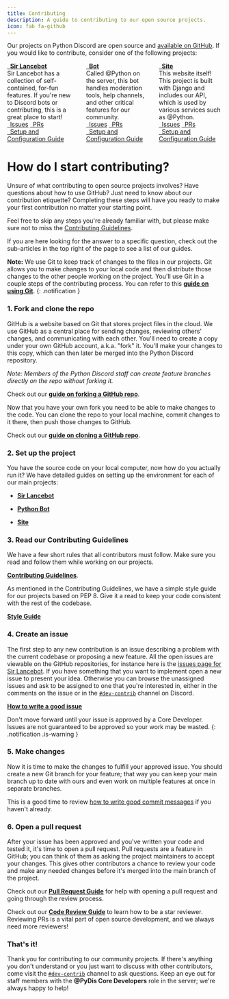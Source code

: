 ```yaml
---
title: Contributing
description: A guide to contributing to our open source projects.
icon: fab fa-github
---
```


Our projects on Python Discord are open source and [available on GitHub](https://github.com/python-discord).  If you would like to contribute, consider one of the following projects:

<!-- Project cards -->
<div class="columns is-multiline is-centered is-3 is-variable">
  <div class="column is-one-third-desktop is-half-tablet">
    <div class="card github-card">
      <div class="card-header">
        <div class="card-header-title is-centered">
          <a class="is-size-5" href="https://github.com/python-discord/sir-lancebot">
            <i class="fab fa-github"></i>&ensp;<strong >Sir Lancebot</strong>
          </a>
        </div>
      </div>
      <div class="card-content">
        <div class="content">
          Sir Lancebot has a collection of self-contained, for-fun features. If you're new to Discord bots or contributing, this is a great place to start!
        </div>
      </div>
      <div class="card-footer">
        <a href="https://github.com/python-discord/sir-lancebot/issues?q=is%3Aissue+is%3Aopen+sort%3Aupdated-desc" class="card-footer-item"><i class="fas fa-exclamation-circle"></i>&ensp;Issues</a>
        <a href="https://github.com/python-discord/sir-lancebot/pulls?q=is%3Apr+is%3Aopen+sort%3Aupdated-desc" class="card-footer-item"><i class="fas fa-code-merge"></i>&ensp;PRs</a>
      </div>
      <div class="card-footer">
        <a href="/pages/guides/pydis-guides/contributing/sir-lancebot" class="card-footer-item"><i class="fas fa-cogs"></i>&ensp;Setup and Configuration Guide</a>
      </div>
    </div>
  </div>
  <div class="column is-one-third-desktop is-half-tablet">
    <div class="card github-card">
      <div class="card-header">
        <div class="card-header-title is-centered">
          <a href="https://github.com/python-discord/bot">
            <strong class="is-size-5"><i class="fab fa-github"></i>&ensp;Bot</strong>
          </a>
        </div>
      </div>
      <div class="card-content">
        <div class="content">
          Called @Python on the server, this bot handles moderation tools, help channels, and other critical features for our community.
        </div>
      </div>
      <div class="card-footer">
        <a href="https://github.com/python-discord/bot/issues?q=is%3Aissue+is%3Aopen+sort%3Aupdated-desc" class="card-footer-item"><i class="fas fa-exclamation-circle"></i>&ensp;Issues</a>
        <a href="https://github.com/python-discord/bot/pulls?q=is%3Apr+is%3Aopen+sort%3Aupdated-desc" class="card-footer-item"><i class="fas fa-code-merge"></i>&ensp;PRs</a>
      </div>
      <div class="card-footer">
        <a href="/pages/guides/pydis-guides/contributing/bot" class="card-footer-item"><i class="fas fa-cogs"></i>&ensp;Setup and Configuration Guide</a>
      </div>
    </div>
  </div>
  <div class="column is-one-third-desktop is-half-tablet">
    <div class="card github-card">
      <div class="card-header">
        <div class="card-header-title is-centered">
          <a href="https://github.com/python-discord/site">
            <strong class="is-size-5"><i class="fab fa-github"></i>&ensp;Site</strong>
          </a>
        </div>
      </div>
      <div class="card-content">
        <div class="content">
          This website itself! This project is built with Django and includes our API, which is used by various services such as @Python.
        </div>
      </div>
      <div class="card-footer">
        <a href="https://github.com/python-discord/site/issues?q=is%3Aissue+is%3Aopen+sort%3Aupdated-desc" class="card-footer-item"><i class="fas fa-exclamation-circle"></i>&ensp;Issues</a>
        <a href="https://github.com/python-discord/site/pulls?q=is%3Apr+is%3Aopen+sort%3Aupdated-desc" class="card-footer-item"><i class="fas fa-code-merge"></i>&ensp;PRs</a>
      </div>
      <div class="card-footer">
        <a href="/pages/guides/pydis-guides/contributing/site" class="card-footer-item"><i class="fas fa-cogs"></i>&ensp;Setup and Configuration Guide</a>
      </div>
    </div>
  </div>
</div>

# How do I start contributing?
Unsure of what contributing to open source projects involves? Have questions about how to use GitHub? Just need to know about our contribution etiquette? Completing these steps will have you ready to make your first contribution no matter your starting point.

Feel free to skip any steps you're already familiar with, but please make sure not to miss the [Contributing Guidelines](#5-read-our-contributing-guidelines).

If you are here looking for the answer to a specific question, check out the sub-articles in the top right of the page to see a list of our guides.

**Note:** We use Git to keep track of changes to the files in our projects. Git allows you to make changes to your local code and then distribute those changes to the other people working on the project. You'll use Git in a couple steps of the contributing process. You can refer to this [**guide on using Git**](./working-with-git/).
{: .notification }

### 1. Fork and clone the repo
GitHub is a website based on Git that stores project files in the cloud. We use GitHub as a central place for sending changes, reviewing others' changes, and communicating with each other. You'll need to create a copy under your own GitHub account, a.k.a. "fork" it. You'll make your changes to this copy, which can then later be merged into the Python Discord repository.

*Note: Members of the Python Discord staff can create feature branches directly on the repo without forking it.*

Check out our [**guide on forking a GitHub repo**](./forking-repository/).

Now that you have your own fork you need to be able to make changes to the code. You can clone the repo to your local machine, commit changes to it there, then push those changes to GitHub.

Check out our [**guide on cloning a GitHub repo**](./cloning-repository/).

### 2. Set up the project
You have the source code on your local computer, now how do you actually run it? We have detailed guides on setting up the environment for each of our main projects:

* [**Sir Lancebot**](./sir-lancebot/)

* [**Python Bot**](./bot/)

* [**Site**](./site/)

### 3. Read our Contributing Guidelines
We have a few short rules that all contributors must follow. Make sure you read and follow them while working on our projects.

[**Contributing Guidelines**](./contributing-guidelines/).

As mentioned in the Contributing Guidelines, we have a simple style guide for our projects based on PEP 8. Give it a read to keep your code consistent with the rest of the codebase.

[**Style Guide**](./style-guide/)

### 4. Create an issue
The first step to any new contribution is an issue describing a problem with the current codebase or proposing a new feature. All the open issues are viewable on the GitHub repositories, for instance here is the [issues page for Sir Lancebot](https://github.com/python-discord/sir-lancebot/issues). If you have something that you want to implement open a new issue to present your idea. Otherwise you can browse the unassigned issues and ask to be assigned to one that you're interested in, either in the comments on the issue or in the [`#dev-contrib`](https://discord.gg/2h3qBv8Xaa) channel on Discord.

[**How to write a good issue**](./issues/)

Don't move forward until your issue is approved by a Core Developer. Issues are not guaranteed to be approved so your work may be wasted.
{: .notification .is-warning }

### 5. Make changes
Now it is time to make the changes to fulfill your approved issue. You should create a new Git branch for your feature; that way you can keep your main branch up to date with ours and even work on multiple features at once in separate branches.

This is a good time to review [how to write good commit messages](./contributing-guidelines/commit-messages) if you haven't already.

### 6. Open a pull request
After your issue has been approved and you've written your code and tested it, it's time to open a pull request. Pull requests are a feature in GitHub; you can think of them as asking the project maintainers to accept your changes. This gives other contributors a chance to review your code and make any needed changes before it's merged into the main branch of the project.

Check out our [**Pull Request Guide**](./pull-requests/) for help with opening a pull request and going through the review process.

Check out our [**Code Review Guide**](../code-reviews-primer/) to learn how to be a star reviewer. Reviewing PRs is a vital part of open source development, and we always need more reviewers!

### That's it!
Thank you for contributing to our community projects. If there's anything you don't understand or you just want to discuss with other contributors, come visit the [`#dev-contrib`](https://discord.gg/2h3qBv8Xaa) channel to ask questions. Keep an eye out for staff members with the **@PyDis Core Developers** role in the server; we're always happy to help!
